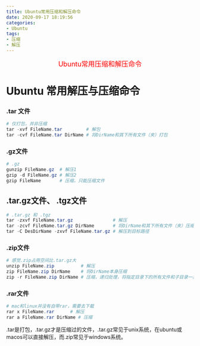 ```yaml
---
title: Ubuntu常用压缩和解压命令
date: 2020-09-17 18:19:56
categories:
- Ubuntu
tags:
- 压缩
- 解压
---
```


<center><font size=4 color="red">Ubuntu常用压缩和解压命令</font></center>

<!--more-->

# Ubuntu 常用解压与压缩命令

### .tar 文件

```powershell
# 仅打包，并非压缩
tar -xvf FileName.tar         # 解包
tar -cvf FileName.tar DirName # 将DirName和其下所有文件（夹）打包
```

### .gz文件

```powershell
# .gz
gunzip FileName.gz  # 解压1
gzip -d FileName.gz # 解压2
gzip FileName       # 压缩，只能压缩文件
```

## .tar.gz文件、 .tgz文件

```powershell
# .tar.gz 和 .tgz
tar -zxvf FileName.tar.gz               # 解压
tar -zcvf FileName.tar.gz DirName       # 将DirName和其下所有文件（夹）压缩
tar -C DesDirName -zxvf FileName.tar.gz # 解压到目标路径
```

### .zip文件

```powershell
# 感觉.zip占用空间比.tar.gz大
unzip FileName.zip          # 解压
zip FileName.zip DirName    # 将DirName本身压缩
zip -r FileName.zip DirName # 压缩，递归处理，将指定目录下的所有文件和子目录一并压缩
```

### .rar文件

```powershell
# mac和linux并没有自带rar，需要去下载
rar x FileName.rar      # 解压
rar a FileName.rar DirName # 压缩
```

.tar是打包，.tar.gz才是压缩过的文件，.tar.gz常见于unix系统，在ubuntu或macos可以直接解压，而.zip常见于windows系统。
